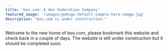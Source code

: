 ```yaml
---
title: 'box.com: A don Federation Company'
featured_image: '/images/gohugo-default-sample-hero-image.jpg'
description: "box.com is under construction."
---
```


Welcome to the new home of box.com, please bookmark this website and check back in a couple of days. The website is still under construction but it should be completed soon.
